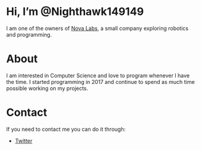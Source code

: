 # Hi, I’m @Nighthawk149149
I am one of the owners of [Nova Labs](https://github.com/Nova-Labs-US), a small company exploring robotics and programming.

# About
I am interested in Computer Science and love to program whenever I have the time. I started programming in 2017 and continue to spend as much time possible working on my projects.

# Contact
If you need to contact me you can do it through:
- [Twitter](https://twitter.com/NighthawkBusin1)
